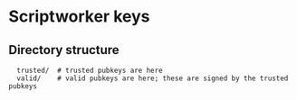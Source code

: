 # Scriptworker keys

## Directory structure

```
  trusted/  # trusted pubkeys are here
  valid/    # valid pubkeys are here; these are signed by the trusted pubkeys
```
